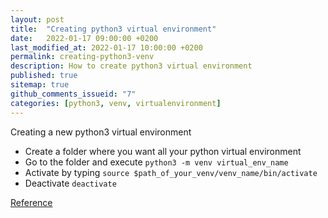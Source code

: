 ```yaml
---
layout: post
title:  "Creating python3 virtual environment"
date:   2022-01-17 09:00:00 +0200
last_modified_at: 2022-01-17 10:00:00 +0200
permalink: creating-python3-venv
description: How to create python3 virtual environment
published: true
sitemap: true
github_comments_issueid: "7"
categories: [python3, venv, virtualenvironment]
---
```


Creating a new python3 virtual environment
- Create a folder where you want all your python virtual environment
- Go to the folder and execute `python3 -m venv virtual_env_name`
- Activate by typing `source $path_of_your_venv/venv_name/bin/activate`
- Deactivate `deactivate`

[Reference](https://packaging.python.org/en/latest/guides/installing-using-pip-and-virtual-environments/)
